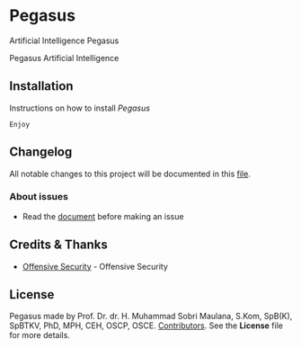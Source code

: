 # Pegasus

Artificial Intelligence Pegasus

Pegasus Artificial Intelligence

## Installation
Instructions on how to install *Pegasus*
```Download and Install
Enjoy
```

## Changelog
All notable changes to this project will be documented in this [file](https://github.com/sobri3195/pegasus/blob/master/CHANGELOG.md).

### About issues
- Read the [document](https://github.com/sobri3195/pegasus/blob/master/issues.md) before making an issue

## Credits & Thanks
- [Offensive Security](https://www.offensive-security.com/) - Offensive Security

## License
Pegasus made by Prof. Dr. dr. H. Muhammad Sobri Maulana, S.Kom, SpB(K), SpBTKV, PhD, MPH, CEH, OSCP, OSCE. [Contributors](https://github.com/sobri3195/pegasus/graphs/contributors). See the **License** file for more details.



